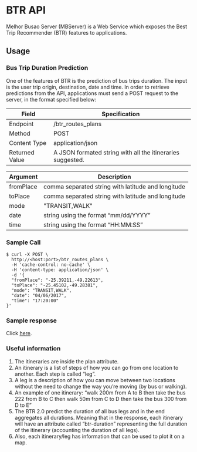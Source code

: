 # BTR API

Melhor Busao Server (MBServer) is a Web Service which exposes the Best Trip Recommender (BTR) features to applications.

## Usage

### Bus Trip Duration Prediction

One of the features of BTR is the prediction of bus trips duration. The input is the user trip origin, destination, date and time. In order to retrieve predictions from the API, applications must send a POST request to the server, in the format specified below:

| Field | Specification |
| -------- | -------- |
| Endpoint  | /btr_routes_plans |
| Method | POST |
| Content Type  | application/json  |
| Returned Value | A JSON formated string with all the itineraries suggested. |

| Argument | Description |
| -------- | -------- |
| fromPlace  | comma separated string with latitude and longitude |
| toPlace    | comma separated string with latitude and longitude |
| mode       | "TRANSIT,WALK" |
| date       | string using the format “mm/dd/YYYY” |
| time       | string using the format “HH:MM:SS”  |

### Sample Call

```
$ curl -X POST \
  http://<host:port>/btr_routes_plans \
  -H 'cache-control: no-cache' \
  -H 'content-type: application/json' \
  -d '{
  "fromPlace": "-25.39211,-49.22613",
  "toPlace": "-25.45102,-49.28381",
  "mode": "TRANSIT,WALK",
  "date": "04/06/2017",
  "time": "17:20:00"
}'
```

### Sample response
Click [here](https://jsonblob.com/c6196ad8-9974-11e7-aa97-c720a295cde5).

### Useful information

1. The itineraries are inside the plan attribute. 
2. An itinerary is a list of steps of how you can go from one location to another. Each step is called “leg”.
3. A leg is a description of how you can move between two locations without the need to change the way you’re moving (by bus or walking).
4. An example of one itinerary: “walk 200m from A to B then take the bus 222 from B to C then walk 50m from C to D then take the bus 300 from D to E”
5. The BTR 2.0 predict the duration of all bus legs and in the end aggregates all durations. Meaning that in the response, each itinerary will have an attribute called “btr-duration” representing the full duration of the itinerary (accounting the duration of all legs).
6. Also, each itinerary/leg has information that can be used to plot it on a map.












